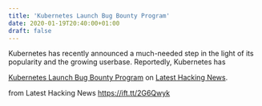 ```yaml
---
title: 'Kubernetes Launch Bug Bounty Program'
date: 2020-01-19T20:40:00+01:00
draft: false
---
```


Kubernetes has recently announced a much-needed step in the light of its popularity and the growing userbase. Reportedly, Kubernetes has

[Kubernetes Launch Bug Bounty Program](https://latesthackingnews.com/2020/01/19/kubernetes-launch-bug-bounty-program/) on [Latest Hacking News](https://latesthackingnews.com).

  
  
from Latest Hacking News https://ift.tt/2G6Qwyk